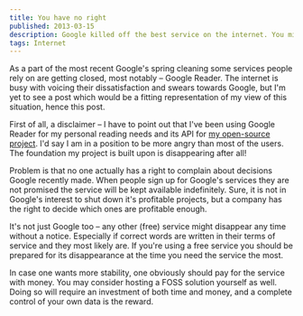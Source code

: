```yaml
---
title: You have no right
published: 2013-03-15
description: Google killed off the best service on the internet. You might not have any say in it.
tags: Internet
---
```


As a part of the most recent Google's spring cleaning some services people rely
on are getting closed, most notably – Google Reader. The internet is busy with
voicing their dissatisfaction and swears towards Google, but I'm yet to see a
post which would be a fitting representation of my view of this situation, hence
this post.

First of all, a disclaimer – I have to point out that I've been using Google
Reader for my personal reading needs and its API for [my open-source
project][feeds]. I'd say I am in a position to be more angry than most of the
users.  The foundation my project is built upon is disappearing after all!

[feeds]: https://github.com/nagisa/Feeds

Problem is that no one actually has a right to complain about decisions Google
recently made. When people sign up for Google's services they are not promised
the service will be kept available indefinitely. Sure, it is not in Google's
interest to shut down it's profitable projects, but a company has the right to
decide which ones are profitable enough.

It's not just Google too – any other (free) service might disappear any time
without a notice. Especially if correct words are written in their terms of
service and they most likely are. If you're using a free service you should be
prepared for its disappearance at the time you need the service the most.

In case one wants more stability, one obviously should pay for the service with
money. You may consider hosting a FOSS solution yourself as well. Doing so will
require an investment of both time and money, and a complete  control of your
own data is the reward.
